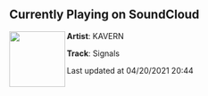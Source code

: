 ## Currently Playing on SoundCloud

[<img align="left" width="100" src="https://i1.sndcdn.com/artworks-EYlVapB47qmHUNSP-hbRhdA-t500x500.jpg">](https://soundcloud.com/kavern-beats/signals)

**Artist**: KAVERN 

**Track**: Signals

Last updated at 04/20/2021 20:44
